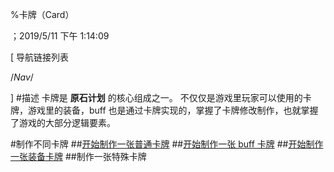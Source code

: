 
%卡牌（Card）

；2019/5/11 下午 1:14:09


[ 导航链接列表

/*Nav*/

]
#描述
卡牌是 **原石计划** 的核心组成之一。
不仅仅是游戏里玩家可以使用的卡牌，游戏里的装备，buff 也是通过卡牌实现的，掌握了卡牌修改制作，也就掌握了游戏的大部分逻辑要素。

#制作不同卡牌
##[开始制作一张普通卡牌](NORMALCARD/STARTNORMALCARD.html)
##[开始制作一张 buff 卡牌](CARDBUFF/STARTBUFFCARD.html)
##[开始制作一张装备卡牌](EQUIPMENTCARD/STARTEQUIPMENTCARD.html)
##制作一张特殊卡牌









